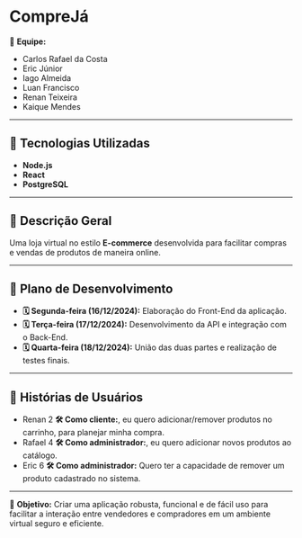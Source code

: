 # CompreJá

👥 **Equipe:**  
- Carlos Rafael da Costa  
- Eric Júnior  
- Iago Almeida  
- Luan Francisco  
- Renan Teixeira  
- Kaique Mendes  

---

## 🚀 Tecnologias Utilizadas
- **Node.js**  
- **React**  
- **PostgreSQL**

---

## 📜 Descrição Geral
Uma loja virtual no estilo **E-commerce** desenvolvida para facilitar compras e vendas de produtos de maneira online.

---

## 📅 Plano de Desenvolvimento
- **🗓 Segunda-feira (16/12/2024):** Elaboração do Front-End da aplicação.  
- **🗓 Terça-feira (17/12/2024):** Desenvolvimento da API e integração com o Back-End.  
- **🗓 Quarta-feira (18/12/2024):** União das duas partes e realização de testes finais.

---

## 📖 Histórias de Usuários
- Renan 2 **🛠 Como cliente:**, eu quero adicionar/remover produtos no carrinho, para planejar minha compra.
- Rafael 4 **🛠 Como administrador:**, eu quero adicionar novos produtos ao catálogo.
- Eric 6 **🛠 Como administrador:** Quero ter a capacidade de remover um produto cadastrado no sistema.

---

🎯 **Objetivo:** Criar uma aplicação robusta, funcional e de fácil uso para facilitar a interação entre vendedores e compradores em um ambiente virtual seguro e eficiente.

